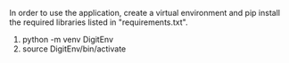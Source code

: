 In order to use the application, create a virtual environment and pip install the required libraries listed in "requirements.txt".
1. python -m venv DigitEnv
2. source DigitEnv/bin/activate

